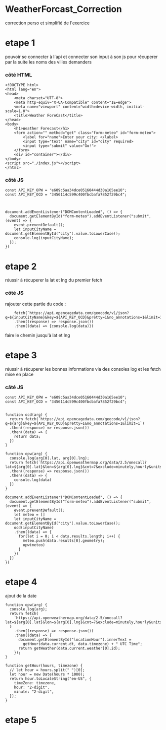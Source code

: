 # WeatherForcast_Correction

correction perso et simplifié de l'exercice

# etape 1

pouvoir se connecter à l'api et connecter son input à son js pour récuperer par la suite les noms des villes demanders

### côté HTML

```
<!DOCTYPE html>
<html lang="en">
<head>
    <meta charset="UTF-8">
    <meta http-equiv="X-UA-Compatible" content="IE=edge">
    <meta name="viewport" content="width=device-width, initial-scale=1.0">
    <title>Weather ForeCast</title>
</head>
<body>
    <h1>Weather Forecast</h1>
    <form action="" method="get" class="form-meteo" id="form-meteo">
        <label for="name">Enter your city: </label>
        <input type="text" name="city" id="city" required>
        <input type="submit" value="Go!">
    </form>
    <div id="container"></div>
</body>
<script src="./index.js"></script>
</html>
```

### côté JS

```
const API_KEY_OPW = "e609c5aa34dce05160444d30a165ee10";
const API_KEY_OCD = "3456114c599c400fbcbafa7852f29bc4";



document.addEventListener("DOMContentLoaded", () => {
  document.getElementById("form-meteo").addEventListener("submit", (event) => {
    event.preventDefault();
    let inputCityName = document.getElementById("city").value.toLowerCase();
    console.log(inputCityName);
  });
})
```

# etape 2

réussir à récuperer la lat et lng du premier fetch

### côté JS

rajouter cette partie du code :

```
    fetch(`https://api.opencagedata.com/geocode/v1/json?q=${inputCityName}&key=${API_KEY_OCD}&pretty=1&no_annotations=1&limit=1`)
    .then((response) => response.json())
    .then((data) => {console.log(data)})
```

faire le chemin jusqu'à lat et lng

# etape 3

réussir à récuperer les bonnes informations via des consoles log et les fetch mise en place

### câté JS

```
const API_KEY_OPW = "e609c5aa34dce05160444d30a165ee10";
const API_KEY_OCD = "3456114c599c400fbcbafa7852f29bc4";


function ocd(arg) {
  return fetch(`https://api.opencagedata.com/geocode/v1/json?q=${arg}&key=${API_KEY_OCD}&pretty=1&no_annotations=1&limit=1`)
  .then((response) => response.json())
  .then((data) => {
    return data;
  })
}

function opw(arg) {
  console.log(arg[0].lat, arg[0].lng);
  return fetch(`https://api.openweathermap.org/data/2.5/onecall?lat=${arg[0].lat}&lon=${arg[0].lng}&cnt=7&exclude=minutely,hourly&units=metric&appid=${API_KEY_OPW}`)
  .then((response) => response.json())
  .then((data) => {
    console.log(data)
  })
}

document.addEventListener("DOMContentLoaded", () => {
  document.getElementById("form-meteo").addEventListener("submit", (event) => {
    event.preventDefault();
    let meteo = []
    let inputCityName = document.getElementById("city").value.toLowerCase();
    ocd(inputCityName)
    .then((data) => {
      for(let i = 0; i < data.results.length; i++) {
        meteo.push(data.results[0].geometry);
        opw(meteo)
      }
    })
  })
})
```

# etape 4

ajout de la date

```
function opw(arg) {
  console.log(arg);
  return fetch(
    `https://api.openweathermap.org/data/2.5/onecall?lat=${arg[0].lat}&lon=${arg[0].lng}&cnt=7&exclude=minutely,hourly&units=metric&appid=${API_KEY_OPW}`
  )
    .then((response) => response.json())
    .then((data) => {
      document.getElementById("locationHour").innerText =
        getHour(data.current.dt, data.timezone) + " UTC Time";
      return getWeather(data.current.weather[0].id);
    });
}

function getHour(hours, timezone) {
  // let hour = hours.split(" ")[0];
  let hour = new Date(hours * 1000);
  return hour.toLocaleString("en-US", {
    timeZone: timezone,
    hour: "2-digit",
    minute: "2-digit",
  });
}
```

# etape 5
